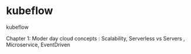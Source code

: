 # kubeflow
kubeflow

Chapter 1:
Moder day cloud concepts : Scalability, Serverless vs Servers , Microservice, EventDriven